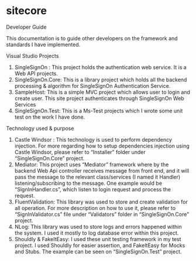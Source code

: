 # sitecore

Developer Guide

This documentation is to guide other developers on the framework and standards I have implemented.

Visual Studio Projects

1. SingleSignOn : This project holds the authentication web service. It is a Web API projects.
2. SingleSignOn.Core: This is a library project which holds all the backend processing & algorithm for SingleSignOn Authentication Service.
3. SampleHost: This is a simple MVC project which allows user to login and create user. This site project authenticates through SingleSignOn Web Services
4. SingleSignOn.Test: This is a Ms-Test projects which I wrote some unit test on the work I have done.

Technology used & purpose


1. Castle Windsor : This technology is used to perform dependency injection. For more regarding how to setup dependencies injection using Castle Windsor, please refer to “Installer” folder under “SingleSignOn.Core” project.
2. Mediator: This project uses “Mediator” framework where by the backend Web Api controller receives message from front end, and it will pass the message to the relevant class/services (I named it Handler) listening/subscribing to the message. One example would be “SignInHandler.cs”, which listen to login request and process the request.
3. FluentValidation: This library was used to store and create validation for all operation. For more description on how to use it, please refer to “SignInValidator.cs” file under “Validators” folder in “SingleSignOn.Core” project.
4. NLog: This library was used to store logs and errors happened within the system. I used it mostly to log database error within this project.
5. Shouldly & FakeItEasy: I used these unit testing framework in my test project. I used Shouldly for easier assertion, and FakeItEasy for Mocks and Stubs. The example can be seen on “SingleSignOn.Test” project.
